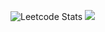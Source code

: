 ![Leetcode Stats](https://leetcard.jacoblin.cool/Chuuf_Master)
<img src="https://github-profile-trophy.vercel.app/?username=ChuufMaster&theme=juicyfresh&no-bg=true" />
<!--
**ChuufMaster/ChuufMaster** is a ✨ _special_ ✨ repository because its `README.md` (this file) appears on your GitHub profile.

Here are some ideas to get you started:

- 🔭 I’m currently working on ...
- 🌱 I’m currently learning ...
- 👯 I’m looking to collaborate on ...
- 🤔 I’m looking for help with ...
- 💬 Ask me about ...
- 📫 How to reach me: ...
- 😄 Pronouns: ...
- ⚡ Fun fact: ...
-->
